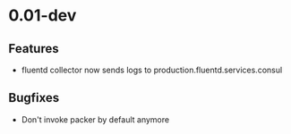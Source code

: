# 0.01-dev

## Features
 - fluentd collector now sends logs to production.fluentd.services.consul

## Bugfixes
 - Don't invoke packer by default anymore

